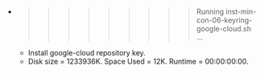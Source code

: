 * >>>>>>>>> Running inst-min-con-06-keyring-google-cloud.sh ...
  * Install google-cloud repository key.
  * Disk size = 1233936K. Space Used = 12K. Runtime = 00:00:00:00.
